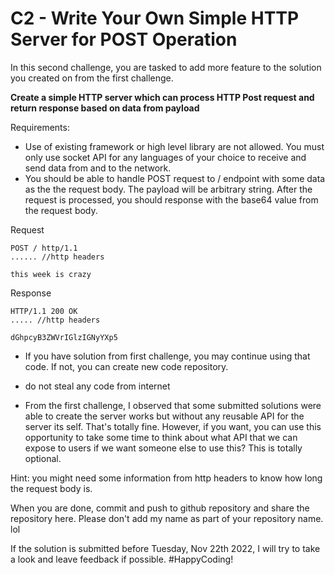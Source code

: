 # C2 - Write Your Own Simple HTTP Server for POST Operation

In this second challenge, you are tasked to add more feature to the solution you created on from the first challenge.

**Create a simple HTTP server which can process HTTP Post request and return response based on data from payload**

Requirements:
- Use of existing framework or high level library are not allowed. You must only use socket API for any languages of your choice to receive and send data from and to the network.
- You should be able to handle POST request to / endpoint with some data as the the request body. The payload will be arbitrary string. After the request is processed, you should response with the base64 value from the request body.

Request
```
POST / http/1.1
...... //http headers

this week is crazy
```

Response
```
HTTP/1.1 200 OK
..... //http headers

dGhpcyB3ZWVrIGlzIGNyYXp5
```

- If you have solution from first challenge, you may continue using that code. If not, you can create new code repository.
- do not steal any code from internet

- From the first challenge, I observed that some submitted solutions were able to create the server works  but without any reusable API for the server its self. That's totally fine. However, if you want, you can use this opportunity to take some time to think about what API that we can expose to users if we want someone else to use this? This is totally optional.

Hint: you might need some information from http headers to know how long the request body is.

When you are done, commit and push to github repository and share the repository here. Please don't add my name as part of your repository name. lol

If the solution is submitted before Tuesday, Nov 22th 2022, I will try to take a look and leave feedback if possible. #HappyCoding! 
